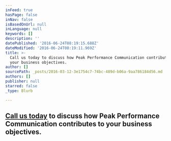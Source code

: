 ```yaml
---
inFeed: true
hasPage: false
inNav: false
isBasedOnUrl: null
inLanguage: null
keywords: []
description: ''
datePublished: '2016-06-24T08:19:15.688Z'
dateModified: '2016-06-24T08:19:11.969Z'
title: >-
  Call us today to discuss how Peak Performance Communication contributes to
  your business objectives.
author: []
sourcePath: _posts/2016-03-12-3e1754c7-74bc-489d-b06a-9aa786184d56.md
authors: []
publisher: null
starred: false
_type: Blurb

---
```

## [Call us today][0] to discuss how Peak Performance Communication contributes to your business objectives.

**[][0]**

[0]: https://thegrid.ai/ddc-communications/contact-us/